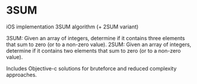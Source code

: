 # 3SUM
iOS implementation 3SUM algorithm (+ 2SUM variant)

3SUM: Given an array of integers, determine if it contains three elements that sum to zero (or to a non-zero value).
2SUM: Given an array of integers, determine if it contains two elements that sum to zero (or to a non-zero value).

Includes Objective-c solutions for bruteforce and reduced complexity approaches.
